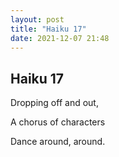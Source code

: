 ```yaml
---
layout: post
title: "Haiku 17"
date: 2021-12-07 21:48
---
```

Haiku 17
-
Dropping off and out,

A chorus of characters

Dance around, around.

